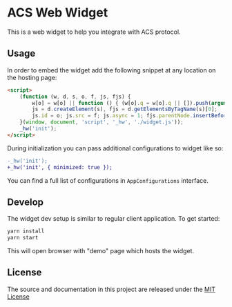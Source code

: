 # ACS Web Widget

This is a web widget to help you integrate with ACS protocol.

## Usage

In order to embed the widget add the following snippet at any location on the hosting page:

```html
<script>
    (function (w, d, s, o, f, js, fjs) {
        w[o] = w[o] || function () { (w[o].q = w[o].q || []).push(arguments) };
        js = d.createElement(s), fjs = d.getElementsByTagName(s)[0];
        js.id = o; js.src = f; js.async = 1; fjs.parentNode.insertBefore(js, fjs);
    }(window, document, 'script', '_hw', './widget.js'));
    _hw('init');
</script>
```

During initialization you can pass additional configurations to widget like so:

```diff
-_hw('init');
+_hw('init', { minimized: true });
```

You can find a full list of configurations in `AppConfigurations` interface.

## Develop

The widget dev setup is similar to regular client application. To get started:

```bash
yarn install
yarn start
```

This will open browser with "demo" page which hosts the widget.

## License
The source and documentation in this project are released under the [MIT License](LICENSE)
